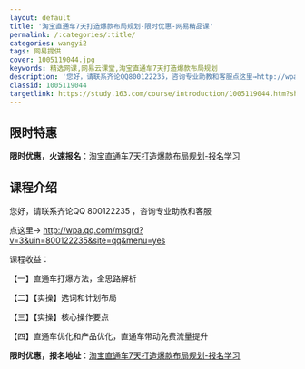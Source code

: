 ```yaml
---
layout: default
title: '淘宝直通车7天打造爆款布局规划-限时优惠-网易精品课'
permalink: /:categories/:title/
categories: wangyi2
tags: 网易提供
cover: 1005119044.jpg
keywords: 精选网课,网易云课堂,淘宝直通车7天打造爆款布局规划
description: '您好，请联系齐论QQ800122235，咨询专业助教和客服点这里→http://wpa.qq.com/msgrd?v=3'
classid: 1005119044
targetlink: https://study.163.com/course/introduction/1005119044.htm?share=1&shareId=1025206652&utm_campaign=share&utm_medium=iphoneShare&utm_source=&utm_u=1025206652
---
```


## 限时特惠

**限时优惠，火速报名**：[淘宝直通车7天打造爆款布局规划-报名学习](https://study.163.com/course/introduction/1005119044.htm?share=1&shareId=1025206652&utm_campaign=share&utm_medium=iphoneShare&utm_source=&utm_u=1025206652)

## 课程介绍

您好，请联系齐论QQ 800122235 ，咨询专业助教和客服

点这里→   http://wpa.qq.com/msgrd?v=3&uin=800122235&site=qq&menu=yes



课程收益：

【一】直通车打爆方法，全思路解析

【二】【实操】选词和计划布局

【三】【实操】核心操作要点

【四】直通车优化和产品优化，直通车带动免费流量提升

**限时优惠，报名地址**：[淘宝直通车7天打造爆款布局规划-报名学习](https://study.163.com/course/introduction/1005119044.htm?share=1&shareId=1025206652&utm_campaign=share&utm_medium=iphoneShare&utm_source=&utm_u=1025206652)

